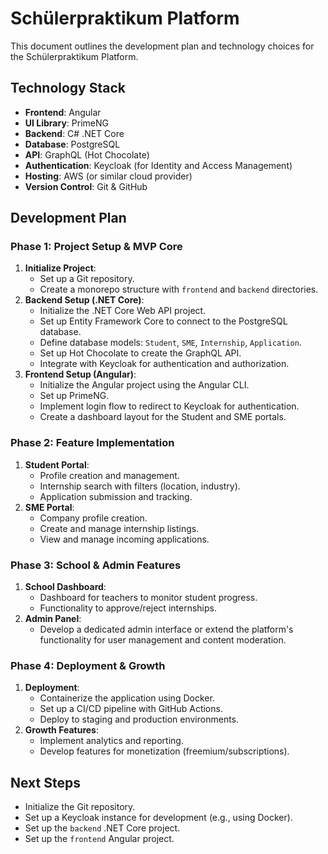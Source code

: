 # Schülerpraktikum Platform

This document outlines the development plan and technology choices for the Schülerpraktikum Platform.

## Technology Stack

*   **Frontend**: Angular
*   **UI Library**: PrimeNG
*   **Backend**: C# .NET Core
*   **Database**: PostgreSQL
*   **API**: GraphQL (Hot Chocolate)
*   **Authentication**: Keycloak (for Identity and Access Management)
*   **Hosting**: AWS (or similar cloud provider)
*   **Version Control**: Git & GitHub

## Development Plan

### Phase 1: Project Setup & MVP Core

1.  **Initialize Project**: 
    *   Set up a Git repository.
    *   Create a monorepo structure with `frontend` and `backend` directories.
2.  **Backend Setup (.NET Core)**:
    *   Initialize the .NET Core Web API project.
    *   Set up Entity Framework Core to connect to the PostgreSQL database.
    *   Define database models: `Student`, `SME`, `Internship`, `Application`.
    *   Set up Hot Chocolate to create the GraphQL API.
    *   Integrate with Keycloak for authentication and authorization.
3.  **Frontend Setup (Angular)**:
    *   Initialize the Angular project using the Angular CLI.
    *   Set up PrimeNG.
    *   Implement login flow to redirect to Keycloak for authentication.
    *   Create a dashboard layout for the Student and SME portals.

### Phase 2: Feature Implementation

1.  **Student Portal**:
    *   Profile creation and management.
    *   Internship search with filters (location, industry).
    *   Application submission and tracking.
2.  **SME Portal**:
    *   Company profile creation.
    *   Create and manage internship listings.
    *   View and manage incoming applications.

### Phase 3: School & Admin Features

1.  **School Dashboard**:
    *   Dashboard for teachers to monitor student progress.
    *   Functionality to approve/reject internships.
2.  **Admin Panel**:
    *   Develop a dedicated admin interface or extend the platform's functionality for user management and content moderation.

### Phase 4: Deployment & Growth

1.  **Deployment**:
    *   Containerize the application using Docker.
    *   Set up a CI/CD pipeline with GitHub Actions.
    *   Deploy to staging and production environments.
2.  **Growth Features**:
    *   Implement analytics and reporting.
    *   Develop features for monetization (freemium/subscriptions).

## Next Steps

*   Initialize the Git repository.
*   Set up a Keycloak instance for development (e.g., using Docker).
*   Set up the `backend` .NET Core project.
*   Set up the `frontend` Angular project.
